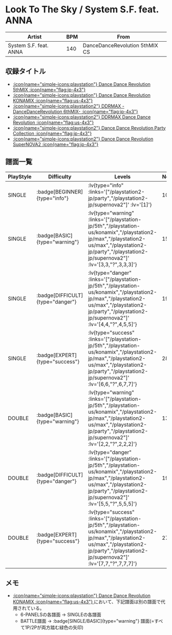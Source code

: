 # Look To The Sky / System S.F. feat. ANNA

|Artist|BPM|From|
|------|---|----|
|System S.F. feat. ANNA|140|DanceDanceRevolution 5thMIX CS|

## 収録タイトル

- [ :icon{name="simple-icons:playstation"} Dance Dance Revolution 5thMIX :icon{name="flag:jp-4x3"} ](/playstation-jp/5th)
- [ :icon{name="simple-icons:playstation"} Dance Dance Revolution KONAMIX :icon{name="flag:us-4x3"} ](/playstation-us/konamix)
- [ :icon{name="simple-icons:playstation2"} DDRMAX -DanceDanceRevolution 6thMIX- :icon{name="flag:jp-4x3"} ](/playstation2-jp/max)
- [ :icon{name="simple-icons:playstation2"} DDRMAX Dance Dance Revolution :icon{name="flag:us-4x3"} ](/playstation2-us/max)
- [ :icon{name="simple-icons:playstation2"} Dance Dance Revolution Party Collection :icon{name="flag:jp-4x3"} ](/playstation2-jp/party)
- [ :icon{name="simple-icons:playstation2"} Dance Dance Revolution SuperNOVA2 :icon{name="flag:jp-4x3"} ](/playstation2-jp/supernova2)

## 譜面一覧

|PlayStyle|Difficulty|Levels|Notes|Movie|
|---------|----------|------|-----|-----|
|SINGLE| :badge[BEGINNER]{type="info"} | :lv{type="info" :links='["/playstation2-jp/party","/playstation2-jp/supernova2"]' :lv='[1]'} |100/0||
|SINGLE| :badge[BASIC]{type="warning"} | :lv{type="warning" :links='["/playstation-jp/5th","/playstation-us/konamix","/playstation2-jp/max","/playstation2-us/max","/playstation2-jp/party","/playstation2-jp/supernova2"]' :lv='[3,3,"?",3,3,3]'} |153/0||
|SINGLE| :badge[DIFFICULT]{type="danger"} | :lv{type="danger" :links='["/playstation-jp/5th","/playstation-us/konamix","/playstation2-jp/max","/playstation2-us/max","/playstation2-jp/party","/playstation2-jp/supernova2"]' :lv='[4,4,"?",4,5,5]'} |195/0||
|SINGLE| :badge[EXPERT]{type="success"} | :lv{type="success" :links='["/playstation-jp/5th","/playstation-us/konamix","/playstation2-jp/max","/playstation2-us/max","/playstation2-jp/party","/playstation2-jp/supernova2"]' :lv='[6,6,"?",6,7,7]'} |287/0||
|DOUBLE| :badge[BASIC]{type="warning"} | :lv{type="warning" :links='["/playstation-jp/5th","/playstation-us/konamix","/playstation2-jp/max","/playstation2-us/max","/playstation2-jp/party","/playstation2-jp/supernova2"]' :lv='[2,2,"?",2,2,2]'} |136/0||
|DOUBLE| :badge[DIFFICULT]{type="danger"} | :lv{type="danger" :links='["/playstation-jp/5th","/playstation-us/konamix","/playstation2-jp/max","/playstation2-us/max","/playstation2-jp/party","/playstation2-jp/supernova2"]' :lv='[5,5,"?",5,5,5]'} |194/0||
|DOUBLE| :badge[EXPERT]{type="success"} | :lv{type="success" :links='["/playstation-jp/5th","/playstation-us/konamix","/playstation2-jp/max","/playstation2-us/max","/playstation2-jp/party","/playstation2-jp/supernova2"]' :lv='[7,7,"?",7,7,7]'} |278/0||

## メモ

- [ :icon{name="simple-icons:playstation"} Dance Dance Revolution KONAMIX :icon{name="flag:us-4x3"} ](/playstation-us/konamix)において、下記譜面は別の譜面で代用されている。
  - 6-PANELSの各譜面 → SINGLEの各譜面
  - BATTLE譜面 → :badge[SINGLE/BASIC]{type="warning"} 譜面(=すべて1P/2Pが両方踏む緑色の矢印)
